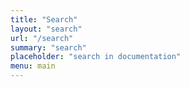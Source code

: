 ```yaml
---
title: "Search"
layout: "search"
url: "/search"
summary: "search"
placeholder: "search in documentation"
menu: main
---
```

